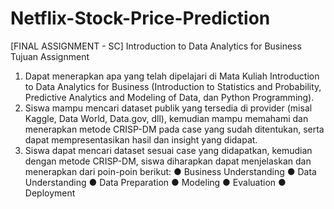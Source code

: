 # Netflix-Stock-Price-Prediction

[FINAL ASSIGNMENT - SC] Introduction to Data Analytics for Business
Tujuan Assignment
1. Dapat menerapkan apa yang telah dipelajari di Mata Kuliah Introduction to Data Analytics for Business (Introduction to Statistics and Probability, Predictive Analytics and Modeling of Data, dan Python Programming).
2. Siswa mampu mencari dataset publik yang tersedia di provider (misal Kaggle, Data World, Data.gov, dll), kemudian mampu memahami dan menerapkan metode CRISP-DM pada case yang sudah ditentukan, serta dapat mempresentasikan hasil dan insight yang didapat.
3. Siswa dapat mencari dataset sesuai case yang didapatkan, kemudian dengan metode CRISP-DM, siswa diharapkan dapat menjelaskan dan menerapkan dari poin-poin berikut:
● Business Understanding
● Data Understanding
● Data Preparation
● Modeling
● Evaluation
● Deployment
